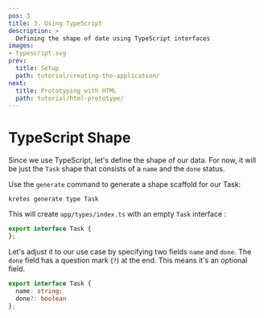```yaml
---
pos: 3
title: 3. Using TypeScript
description: >
  Defining the shape of date using TypeScript interfaces
images:
- typescript.svg
prev:
  title: Setup 
  path: tutorial/creating-the-application/
next:
  title: Prototyping with HTML 
  path: tutorial/html-prototype/
---
```


# TypeScript Shape

Since we use TypeScript, let's define the shape of our data. For now, it will be just the `Task` shape that consists of a `name` and the `done` status.

Use the `generate` command to generate a shape scaffold for our Task:

```
kretes generate type Task
```

This will create `app/types/index.ts` with an empty `Task` interface :

```ts
export interface Task {
};
```

Let's adjust it to our use case by specifying two fields `name` and `done`. The `done` field has a question mark (`?`) at the end. This means it's an optional field.

```ts
export interface Task {
  name: string;
  done?: boolean
};
```
